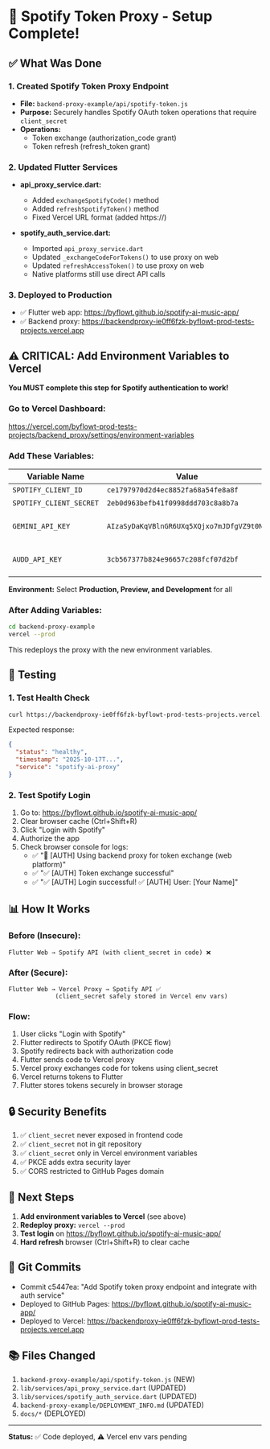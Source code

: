 # 🎉 Spotify Token Proxy - Setup Complete!

## ✅ What Was Done

### 1. Created Spotify Token Proxy Endpoint
- **File:** `backend-proxy-example/api/spotify-token.js`
- **Purpose:** Securely handles Spotify OAuth token operations that require `client_secret`
- **Operations:**
  - Token exchange (authorization_code grant)
  - Token refresh (refresh_token grant)

### 2. Updated Flutter Services
- **api_proxy_service.dart:**
  - Added `exchangeSpotifyCode()` method
  - Added `refreshSpotifyToken()` method
  - Fixed Vercel URL format (added https://)
  
- **spotify_auth_service.dart:**
  - Imported `api_proxy_service.dart`
  - Updated `_exchangeCodeForTokens()` to use proxy on web
  - Updated `refreshAccessToken()` to use proxy on web
  - Native platforms still use direct API calls

### 3. Deployed to Production
- ✅ Flutter web app: https://byflowt.github.io/spotify-ai-music-app/
- ✅ Backend proxy: https://backendproxy-ie0ff6fzk-byflowt-prod-tests-projects.vercel.app

## ⚠️ CRITICAL: Add Environment Variables to Vercel

**You MUST complete this step for Spotify authentication to work!**

### Go to Vercel Dashboard:
https://vercel.com/byflowt-prod-tests-projects/backend_proxy/settings/environment-variables

### Add These Variables:

| Variable Name | Value | Required |
|---------------|-------|----------|
| `SPOTIFY_CLIENT_ID` | `ce1797970d2d4ec8852fa68a54fe8a8f` | ✅ YES |
| `SPOTIFY_CLIENT_SECRET` | `2eb0d963befb41f0998ddd703c8a8b7a` | ✅ YES |
| `GEMINI_API_KEY` | `AIzaSyDaKqVBlnGR6UXq5XQjxo7mJDfgVZ9t0NU` | Optional (for AI features) |
| `AUDD_API_KEY` | `3cb567377b824e96657c208fcf07d2bf` | Optional (for audio recognition) |

**Environment:** Select **Production, Preview, and Development** for all

### After Adding Variables:
```bash
cd backend-proxy-example
vercel --prod
```

This redeploys the proxy with the new environment variables.

## 🧪 Testing

### 1. Test Health Check
```bash
curl https://backendproxy-ie0ff6fzk-byflowt-prod-tests-projects.vercel.app/api/health
```

Expected response:
```json
{
  "status": "healthy",
  "timestamp": "2025-10-17T...",
  "service": "spotify-ai-proxy"
}
```

### 2. Test Spotify Login
1. Go to: https://byflowt.github.io/spotify-ai-music-app/
2. Clear browser cache (Ctrl+Shift+R)
3. Click "Login with Spotify"
4. Authorize the app
5. Check browser console for logs:
   - ✅ "🔐 [AUTH] Using backend proxy for token exchange (web platform)"
   - ✅ "✅ [AUTH] Token exchange successful"
   - ✅ "✅ [AUTH] Login successful! ✅ [AUTH] User: [Your Name]"

## 📊 How It Works

### Before (Insecure):
```
Flutter Web → Spotify API (with client_secret in code) ❌
```

### After (Secure):
```
Flutter Web → Vercel Proxy → Spotify API ✅
             (client_secret safely stored in Vercel env vars)
```

### Flow:
1. User clicks "Login with Spotify"
2. Flutter redirects to Spotify OAuth (PKCE flow)
3. Spotify redirects back with authorization code
4. Flutter sends code to Vercel proxy
5. Vercel proxy exchanges code for tokens using client_secret
6. Vercel returns tokens to Flutter
7. Flutter stores tokens securely in browser storage

## 🔒 Security Benefits

1. ✅ `client_secret` never exposed in frontend code
2. ✅ `client_secret` not in git repository
3. ✅ `client_secret` only in Vercel environment variables
4. ✅ PKCE adds extra security layer
5. ✅ CORS restricted to GitHub Pages domain

## 📝 Next Steps

1. **Add environment variables to Vercel** (see above)
2. **Redeploy proxy:** `vercel --prod`
3. **Test login** on https://byflowt.github.io/spotify-ai-music-app/
4. **Hard refresh** browser (Ctrl+Shift+R) to clear cache

## 🎵 Git Commits

- Commit c5447ea: "Add Spotify token proxy endpoint and integrate with auth service"
- Deployed to GitHub Pages: https://byflowt.github.io/spotify-ai-music-app/
- Deployed to Vercel: https://backendproxy-ie0ff6fzk-byflowt-prod-tests-projects.vercel.app

## 📚 Files Changed

1. `backend-proxy-example/api/spotify-token.js` (NEW)
2. `lib/services/api_proxy_service.dart` (UPDATED)
3. `lib/services/spotify_auth_service.dart` (UPDATED)
4. `backend-proxy-example/DEPLOYMENT_INFO.md` (UPDATED)
5. `docs/*` (DEPLOYED)

---

**Status:** ✅ Code deployed, ⚠️ Vercel env vars pending
